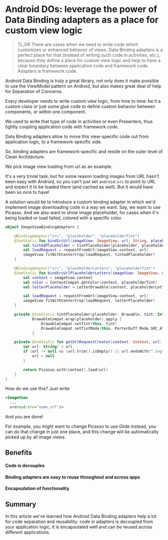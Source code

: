 Android DOs: leverage the power of Data Binding adapters as a place for custom view logic
=======

>TL;DR There are cases when we need to write code which customizes or enhanced behavior of views. Data Binding adapters is a perfect place for that (instead of writing such code in activities, etc.), because they define a place for custom view logic and help to have a clear boundary between application code and framework code. Adapters is framework code.


Android Data Binding is truly a great library, not only does it make possible to use the ViewModel pattern on Android, but also makes great deal of help for Separation of Concerns.

Every developer needs to write custom view logic, from time to time: be it a custom class or just some glue code to define custom behavior between components, or within one component.

We used to write that type of code in activities or even Presenters, thus tightly coupling application code with framework code.

Data Binding adapters allow to move this view-specific code out from application logic, to a framework-specific side.

So, binding adapters are framework-specific and reside on the outer level of Clean Architecture.


We pick image view loading from url as an example.

It's a very trivial task, but for some reason loading images from URL hasn't been easy with Android, so you can't just set `android:src` to point to URL and expect it to be loaded there (and cached as well). But it would have been so nice to have!

A solution would be to introduce a custom binding adapter in which we'd implement image downloading code in a way we want. Say, we want to use Picasso.
And we also want to show image placeholder, for cases when it's being loaded or load failed, colored with a specific color.


```Kotlin
object ImageViewBindingAdapters {

    @BindingAdapter("src", "placeholder", "placeholderTint")
    @JvmStatic fun bindSrcUrl(imageView: ImageView, url: String, placeholder: Drawable, placeholderTint: Int) {
        val tintedPlaceholder = tintPlaceholder(placeholder, placeholderTint)
        val loadRequest = requestFromUrl(imageView.context, url)
        imageView.fitWithCenterCrop(loadRequest, tintedPlaceholder)
    }

    @BindingAdapter("src", "placeholderLetters", "placeholderTint")
    @JvmStatic fun bindSrcUrlPlaceholderLetters(imageView: ImageView, url: String, placeholderLetters: String, placeholderTint: Int) {
        val context = imageView.context
        val color = ContextCompat.getColor(context, placeholderTint)
        val letterPlaceholder = LetterDrawable(context, placeholderLetters, color)

        val loadRequest = requestFromUrl(imageView.context, url)
        imageView.fitWithCenterCrop(loadRequest, letterPlaceholder)
    }

    private @JvmStatic tintPlaceholder(placeholder: Drawable, tint: Int) =
            DrawableCompat.wrap(placeholder).apply {
                DrawableCompat.setTint(this, tint)
                DrawableCompat.setTintMode(this, PorterDuff.Mode.SRC_ATOP)
            }

    private @JvmStatic fun getUrlRequestCreator(context: Context, url: String?): RequestCreator {
        var url: String? = url
        if (url != null && (url.trim().isEmpty() || url.endsWith(".svg"))) {
            url = null
        }

        return Picasso.with(context).load(url)
    }
}
```

How do we use this? Just write

```XML
<ImageView
  ...
  android:src="some_url"/>
```

And you are done!

For example, you might want to change Picasso to use Glide instead, you can do that change in just one place, and this change will be automatically picked up by all image views.


## Benefits

#### Code is decouples

#### Binding adapters are easy to reuse throughout and across apps

#### Encapsulation of functionality


## Summary

In this article we've learned how Android Data Binding adapters help a lot for code separation and reusability: code in adapters is decoupled from your application logic, it is encapsulated well and can be reused across different applications.
